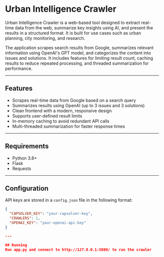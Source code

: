 # Urban Intelligence Crawler

Urban Intelligence Crawler is a web-based tool designed to extract real-time data from the web, summarize key insights using AI, and present the results in a structured format. It is built for use cases such as urban planning, city monitoring, and research.

The application scrapes search results from Google, summarizes relevant information using OpenAI's GPT model, and categorizes the content into issues and solutions. It includes features for limiting result count, caching results to reduce repeated processing, and threaded summarization for performance.

---

## Features

- Scrapes real-time data from Google based on a search query
- Summarizes results using OpenAI (up to 3 issues and 3 solutions)
- Clean frontend with a modern, responsive design
- Supports user-defined result limits
- In-memory caching to avoid redundant API calls
- Multi-threaded summarization for faster response times

---

## Requirements

- Python 3.8+
- Flask
- Requests

---

## Configuration

API keys are stored in a `config.json` file in the following format:

```json
{
  "CAPSOLVER_KEY": "your-capsolver-key",
  "CRAWLERS": 1,
  "OPENAI_KEY": "your-openai-api-key"
}

---

## Running
Run app.py and connect to http://127.0.0.1:5000/ to run the crawler